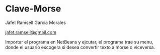 # Clave-Morse
Jafet Ramsell Garcia Morales


jafet.ramsell@gmail.com


Importar el programa en NetBeans  y  ejcutar, el programa trae su menu, donde el usuario escogera si desea convertir texto a morse o viceversa.


